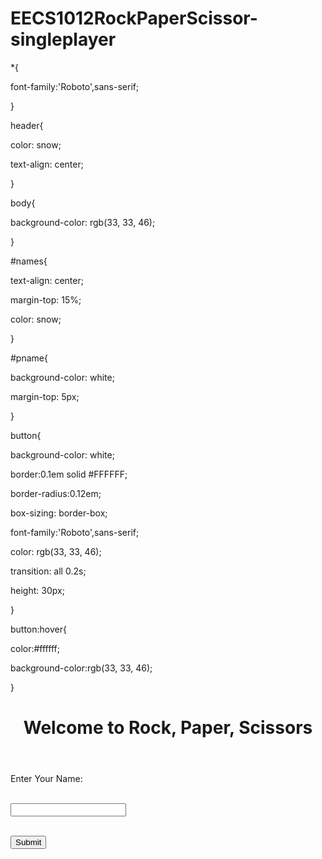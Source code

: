 # EECS1012RockPaperScissor-singleplayer



<css>

*{

font-family:'Roboto',sans-serif;

}

header{

color: snow;

text-align: center;

}

body{

background-color: rgb(33, 33, 46);

}

#names{

text-align: center;

margin-top: 15%;

color: snow;

}


#pname{

background-color: white;

margin-top: 5px;

}


button{

background-color: white;

border:0.1em solid #FFFFFF;

border-radius:0.12em;

box-sizing: border-box;

font-family:'Roboto',sans-serif;

color: rgb(33, 33, 46);

transition: all 0.2s;

height: 30px;

}

button:hover{

color:#ffffff;

background-color:rgb(33, 33, 46);

}

<css>

<html>

<!doctype html>

<html>

<head>

<title>Rock, Paper, Scissors</title>

<link rel="stylesheet" href="./singleplayer.css">

</head>

<header>

<h1>Welcome to Rock, Paper, Scissors</h1>

</header>

<body>

<div id = "names">

<label for="pname">Enter Your Name:</label>

<br>

<input type="text" id="pname" name="pname"> 

<br>

<br>

<a href="numRounds.html">

<button>Submit</button>

</a>
        

</div>

</body>

</html>

<html>

